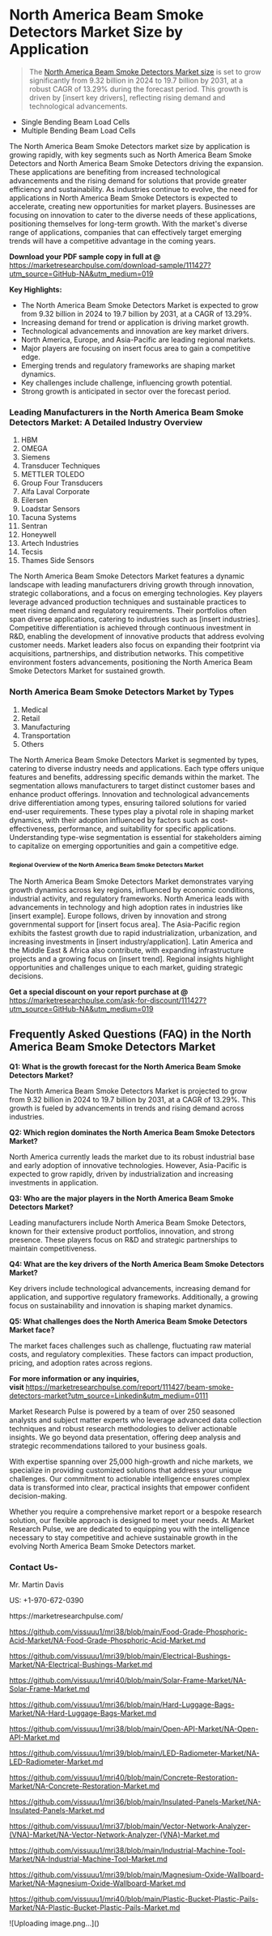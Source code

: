 <h1>North America Beam Smoke Detectors Market&nbsp;Size by Application</h1><blockquote><p>The <a href="https://marketresearchpulse.com/download-sample/111427?utm_source=GitHub-NA&amp;utm_medium=019">North America Beam Smoke Detectors Market size</a> is set to grow significantly from 9.32 billion in 2024 to 19.7 billion by 2031, at a robust CAGR of 13.29% during the forecast period. This growth is driven by [insert key drivers], reflecting rising demand and technological advancements.</p></blockquote><ul><li>Single Bending Beam Load Cells<li> Multiple Bending Beam Load Cells</li></ul><p>The North America Beam Smoke Detectors market size by application is growing rapidly, with key segments such as North America Beam Smoke Detectors and North America Beam Smoke Detectors driving the expansion. These applications are benefiting from increased technological advancements and the rising demand for solutions that provide greater efficiency and sustainability. As industries continue to evolve, the need for applications in North America Beam Smoke Detectors is expected to accelerate, creating new opportunities for market players. Businesses are focusing on innovation to cater to the diverse needs of these applications, positioning themselves for long-term growth. With the market's diverse range of applications, companies that can effectively target emerging trends will have a competitive advantage in the coming years.</p><p><strong>Download your PDF sample copy in full at @ </strong><a href="https://marketresearchpulse.com/download-sample/111427?utm_source=GitHub-NA&amp;utm_medium=019">https://marketresearchpulse.com/download-sample/111427?utm_source=GitHub-NA&amp;utm_medium=019</a></p><p><strong>Key Highlights: </strong></p><ul><li>The North America Beam Smoke Detectors Market is expected to grow from 9.32 billion in 2024 to 19.7 billion by 2031, at a CAGR of 13.29%.</li><li>Increasing demand for trend or application is driving market growth.</li><li>Technological advancements and innovation are key market drivers.</li><li>North America, Europe, and Asia-Pacific are leading regional markets.</li><li>Major players are focusing on insert focus area to gain a competitive edge.</li><li>Emerging trends and regulatory frameworks are shaping market dynamics.</li><li>Key challenges include challenge, influencing growth potential.</li><li>Strong growth is anticipated in sector over the forecast period.</li></ul><h3>Leading Manufacturers in the North America Beam Smoke Detectors Market: A Detailed Industry Overview</h3><ol><li>HBM</li><li>OMEGA</li><li>Siemens</li><li>Transducer Techniques</li><li>METTLER TOLEDO</li><li>Group Four Transducers</li><li>Alfa Laval Corporate</li><li>Eilersen</li><li>Loadstar Sensors</li><li>Tacuna Systems</li><li>Sentran</li><li>Honeywell</li><li>Artech Industries</li><li>Tecsis</li><li>Thames Side Sensors</li></ol><div class="flex max-w-full flex-col flex-grow"><div class="min-h-8 text-message flex w-full flex-col items-end gap-2 whitespace-normal break-words [.text-message+&amp;]:mt-5" dir="auto" data-message-author-role="assistant" data-message-id="fd8432e4-4910-450d-b182-61b7bfb0a01f" data-message-model-slug="gpt-4o"><div class="flex w-full flex-col gap-1 empty:hidden first:pt-[3px]"><div class="markdown prose w-full break-words dark:prose-invert light"><p>The North America Beam Smoke Detectors Market features a dynamic landscape with leading manufacturers driving growth through innovation, strategic collaborations, and a focus on emerging technologies. Key players leverage advanced production techniques and sustainable practices to meet rising demand and regulatory requirements. Their portfolios often span diverse applications, catering to industries such as [insert industries]. Competitive differentiation is achieved through continuous investment in R&amp;D, enabling the development of innovative products that address evolving customer needs. Market leaders also focus on expanding their footprint via acquisitions, partnerships, and distribution networks. This competitive environment fosters advancements, positioning the North America Beam Smoke Detectors Market for sustained growth.</p></div></div></div></div><h3>North America Beam Smoke Detectors Market by Types</h3><ol><li>Medical<li> Retail<li> Manufacturing<li> Transportation<li> Others</li></ol><div class="flex max-w-full flex-col flex-grow"><div class="min-h-8 text-message flex w-full flex-col items-end gap-2 whitespace-normal break-words [.text-message+&amp;]:mt-5" dir="auto" data-message-author-role="assistant" data-message-id="084470be-0bb7-4664-bddf-5156b4f41249" data-message-model-slug="gpt-4o-mini"><div class="flex w-full flex-col gap-1 empty:hidden first:pt-[3px]"><div class="markdown prose w-full break-words dark:prose-invert light"><p>The North America Beam Smoke Detectors Market is segmented by types, catering to diverse industry needs and applications. Each type offers unique features and benefits, addressing specific demands within the market. The segmentation allows manufacturers to target distinct customer bases and enhance product offerings. Innovation and technological advancements drive differentiation among types, ensuring tailored solutions for varied end-user requirements. These types play a pivotal role in shaping market dynamics, with their adoption influenced by factors such as cost-effectiveness, performance, and suitability for specific applications. Understanding type-wise segmentation is essential for stakeholders aiming to capitalize on emerging opportunities and gain a competitive edge.</p></div></div></div></div><h3><span style="font-size: 11px;">Regional Overview of the North America Beam Smoke Detectors Market</span></h3><div class="flex max-w-full flex-col flex-grow"><div class="min-h-8 text-message flex w-full flex-col items-end gap-2 whitespace-normal break-words [.text-message+&amp;]:mt-5" dir="auto" data-message-author-role="assistant" data-message-id="e9038762-ce64-4e30-91c9-9bd413514231" data-message-model-slug="gpt-4o-mini"><div class="flex w-full flex-col gap-1 empty:hidden first:pt-[3px]"><div class="markdown prose w-full break-words dark:prose-invert light"><p>The North America Beam Smoke Detectors Market demonstrates varying growth dynamics across key regions, influenced by economic conditions, industrial activity, and regulatory frameworks. North America leads with advancements in technology and high adoption rates in industries like [insert example]. Europe follows, driven by innovation and strong governmental support for [insert focus area]. The Asia-Pacific region exhibits the fastest growth due to rapid industrialization, urbanization, and increasing investments in [insert industry/application]. Latin America and the Middle East &amp; Africa also contribute, with expanding infrastructure projects and a growing focus on [insert trend]. Regional insights highlight opportunities and challenges unique to each market, guiding strategic decisions.</p></div></div></div></div><p><strong>Get a special discount on your report purchase at @ </strong><a href="https://marketresearchpulse.com/ask-for-discount/111427?utm_source=GitHub-NA&amp;utm_medium=019">https://marketresearchpulse.com/ask-for-discount/111427?utm_source=GitHub-NA&amp;utm_medium=019</a></p><h2>Frequently Asked Questions (FAQ) in the North America Beam Smoke Detectors Market</h2><p><strong>Q1: What is the growth forecast for the North America Beam Smoke Detectors Market?</strong></p><p>The North America Beam Smoke Detectors Market is projected to grow from 9.32 billion in 2024 to 19.7 billion by 2031, at a CAGR of 13.29%. This growth is fueled by advancements in trends and rising demand across industries.</p><p><strong>Q2: Which region dominates the North America Beam Smoke Detectors Market?</strong></p><p>North America currently leads the market due to its robust industrial base and early adoption of innovative technologies. However, Asia-Pacific is expected to grow rapidly, driven by industrialization and increasing investments in application.</p><p><strong>Q3: Who are the major players in the North America Beam Smoke Detectors Market?</strong></p><p>Leading manufacturers include North America Beam Smoke Detectors, known for their extensive product portfolios, innovation, and strong presence. These players focus on R&amp;D and strategic partnerships to maintain competitiveness.</p><p><strong>Q4: What are the key drivers of the North America Beam Smoke Detectors Market?</strong></p><p>Key drivers include technological advancements, increasing demand for application, and supportive regulatory frameworks. Additionally, a growing focus on sustainability and innovation is shaping market dynamics.</p><p><strong>Q5: What challenges does the North America Beam Smoke Detectors Market face?</strong></p><p>The market faces challenges such as challenge, fluctuating raw material costs, and regulatory complexities. These factors can impact production, pricing, and adoption rates across regions.</p><p><strong>For more information or any inquiries, visit&nbsp;</strong><a href="https://marketresearchpulse.com/report/111427/beam-smoke-detectors-market?utm_source=Linkedin&utm_medium=0111">https://marketresearchpulse.com/report/111427/beam-smoke-detectors-market?utm_source=Linkedin&utm_medium=0111</a></p><p>Market Research Pulse is powered by a team of over 250 seasoned analysts and subject matter experts who leverage advanced data collection techniques and robust research methodologies to deliver actionable insights. We go beyond data presentation, offering deep analysis and strategic recommendations tailored to your business goals.</p><p>With expertise spanning over 25,000 high-growth and niche markets, we specialize in providing customized solutions that address your unique challenges. Our commitment to actionable intelligence ensures complex data is transformed into clear, practical insights that empower confident decision-making.</p><p>Whether you require a comprehensive market report or a bespoke research solution, our flexible approach is designed to meet your needs. At Market Research Pulse, we are dedicated to equipping you with the intelligence necessary to stay competitive and achieve sustainable growth in the evolving North America Beam Smoke Detectors market.</p><h3><strong>Contact Us-</strong></h3><p>Mr. Martin Davis</p><p>US: +1-970-672-0390</p><p>https://marketresearchpulse.com/</p><p><a href="https://github.com/vissuuu1/mri38/blob/main/Food-Grade-Phosphoric-Acid-Market/NA-Food-Grade-Phosphoric-Acid-Market.md">https://github.com/vissuuu1/mri38/blob/main/Food-Grade-Phosphoric-Acid-Market/NA-Food-Grade-Phosphoric-Acid-Market.md</a></p><p><a href="https://github.com/vissuuu1/mri39/blob/main/Electrical-Bushings-Market/NA-Electrical-Bushings-Market.md">https://github.com/vissuuu1/mri39/blob/main/Electrical-Bushings-Market/NA-Electrical-Bushings-Market.md</a></p><p><a href="https://github.com/vissuuu1/mri40/blob/main/Solar-Frame-Market/NA-Solar-Frame-Market.md">https://github.com/vissuuu1/mri40/blob/main/Solar-Frame-Market/NA-Solar-Frame-Market.md</a></p><p><a href="https://github.com/vissuuu1/mri36/blob/main/Hard-Luggage-Bags-Market/NA-Hard-Luggage-Bags-Market.md">https://github.com/vissuuu1/mri36/blob/main/Hard-Luggage-Bags-Market/NA-Hard-Luggage-Bags-Market.md</a></p><p><a href="https://github.com/vissuuu1/mri38/blob/main/Open-API-Market/NA-Open-API-Market.md">https://github.com/vissuuu1/mri38/blob/main/Open-API-Market/NA-Open-API-Market.md</a></p><p><a href="https://github.com/vissuuu1/mri39/blob/main/LED-Radiometer-Market/NA-LED-Radiometer-Market.md">https://github.com/vissuuu1/mri39/blob/main/LED-Radiometer-Market/NA-LED-Radiometer-Market.md</a></p><p><a href="https://github.com/vissuuu1/mri40/blob/main/Concrete-Restoration-Market/NA-Concrete-Restoration-Market.md">https://github.com/vissuuu1/mri40/blob/main/Concrete-Restoration-Market/NA-Concrete-Restoration-Market.md</a></p><p><a href="https://github.com/vissuuu1/mri36/blob/main/Insulated-Panels-Market/NA-Insulated-Panels-Market.md">https://github.com/vissuuu1/mri36/blob/main/Insulated-Panels-Market/NA-Insulated-Panels-Market.md</a></p><p><a href="https://github.com/vissuuu1/mri37/blob/main/Vector-Network-Analyzer-(VNA)-Market/NA-Vector-Network-Analyzer-(VNA)-Market.md">https://github.com/vissuuu1/mri37/blob/main/Vector-Network-Analyzer-(VNA)-Market/NA-Vector-Network-Analyzer-(VNA)-Market.md</a></p><p><a href="https://github.com/vissuuu1/mri38/blob/main/Industrial-Machine-Tool-Market/NA-Industrial-Machine-Tool-Market.md">https://github.com/vissuuu1/mri38/blob/main/Industrial-Machine-Tool-Market/NA-Industrial-Machine-Tool-Market.md</a></p><p><a href="https://github.com/vissuuu1/mri39/blob/main/Magnesium-Oxide-Wallboard-Market/NA-Magnesium-Oxide-Wallboard-Market.md">https://github.com/vissuuu1/mri39/blob/main/Magnesium-Oxide-Wallboard-Market/NA-Magnesium-Oxide-Wallboard-Market.md</a></p><p><a href="https://github.com/vissuuu1/mri40/blob/main/Plastic-Bucket-Plastic-Pails-Market/NA-Plastic-Bucket-Plastic-Pails-Market.md">https://github.com/vissuuu1/mri40/blob/main/Plastic-Bucket-Plastic-Pails-Market/NA-Plastic-Bucket-Plastic-Pails-Market.md</a></p>
![Uploading image.png…]()
